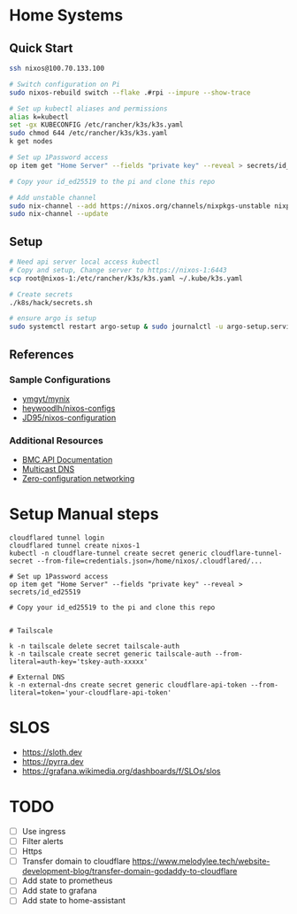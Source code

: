 # Home Systems



## Quick Start

```bash
ssh nixos@100.70.133.100

# Switch configuration on Pi
sudo nixos-rebuild switch --flake .#rpi --impure --show-trace

# Set up kubectl aliases and permissions
alias k=kubectl
set -gx KUBECONFIG /etc/rancher/k3s/k3s.yaml
sudo chmod 644 /etc/rancher/k3s/k3s.yaml
k get nodes

# Set up 1Password access
op item get "Home Server" --fields "private key" --reveal > secrets/id_ed25519

# Copy your id_ed25519 to the pi and clone this repo

# Add unstable channel
sudo nix-channel --add https://nixos.org/channels/nixpkgs-unstable nixpkgs-unstable
sudo nix-channel --update
```

## Setup

```bash
# Need api server local access kubectl
# Copy and setup, Change server to https://nixos-1:6443
scp root@nixos-1:/etc/rancher/k3s/k3s.yaml ~/.kube/k3s.yaml

# Create secrets
./k8s/hack/secrets.sh

# ensure argo is setup
sudo systemctl restart argo-setup & sudo journalctl -u argo-setup.service -f
```

## References

### Sample Configurations
- [ymgyt/mynix](https://github.com/ymgyt/mynix/blob/main/homeserver/modules/kubernetes/master.nix)
- [heywoodlh/nixos-configs](https://github.com/heywoodlh/nixos-configs/blob/master/nixos/roles/kubevirt-master.nix)
- [JD95/nixos-configuration](https://github.com/JD95/nixos-configuration/blob/main/containers/kube-master/flake.nix)

### Additional Resources
- [BMC API Documentation](https://docs.turingpi.com/docs/turing-pi2-bmc-api#flash--firmware)
- [Multicast DNS](https://en.wikipedia.org/wiki/Multicast_DNS)
- [Zero-configuration networking](https://en.wikipedia.org/wiki/Zero-configuration_networking#DNS-SD)


# Setup Manual steps

```
cloudflared tunnel login
cloudflared tunnel create nixos-1
kubectl -n cloudflare-tunnel create secret generic cloudflare-tunnel-secret --from-file=credentials.json=/home/nixos/.cloudflared/...  

# Set up 1Password access
op item get "Home Server" --fields "private key" --reveal > secrets/id_ed25519

# Copy your id_ed25519 to the pi and clone this repo


# Tailscale

k -n tailscale delete secret tailscale-auth 
k -n tailscale create secret generic tailscale-auth --from-literal=auth-key='tskey-auth-xxxxx'

# External DNS
k -n external-dns create secret generic cloudflare-api-token --from-literal=token='your-cloudflare-api-token'
```

# SLOS

- https://sloth.dev
- https://pyrra.dev
- https://grafana.wikimedia.org/dashboards/f/SLOs/slos


# TODO

- [ ] Use ingress
- [ ] Filter alerts
- [ ] Https
- [ ] Transfer domain to cloudflare https://www.melodylee.tech/website-development-blog/transfer-domain-godaddy-to-cloudflare
- [ ] Add state to prometheus
- [ ] Add state to grafana
- [ ] Add state to home-assistant